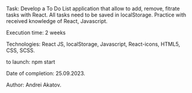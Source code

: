 Task: Develop a To Do List application that allow to add, remove, fitrate tasks with React. All tasks need to be saved in localStorage. Practice with received knowledge of React, Javascript.

Execution time: 2 weeks

Technologies: React JS, localStorage, Javascript, React-icons, HTML5, CSS, SCSS.

to launch: npm start

Date of completion: 25.09.2023.

Author: Andrei Akatov.